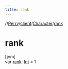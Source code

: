 ```yaml
---
title: rank
---
```

//[Perry](../../../index.html)/[client](../index.html)/[Character](index.html)/[rank](rank.html)



# rank



[jvm]\
var [rank](rank.html): [Int](https://kotlinlang.org/api/latest/jvm/stdlib/kotlin/-int/index.html) = 1




